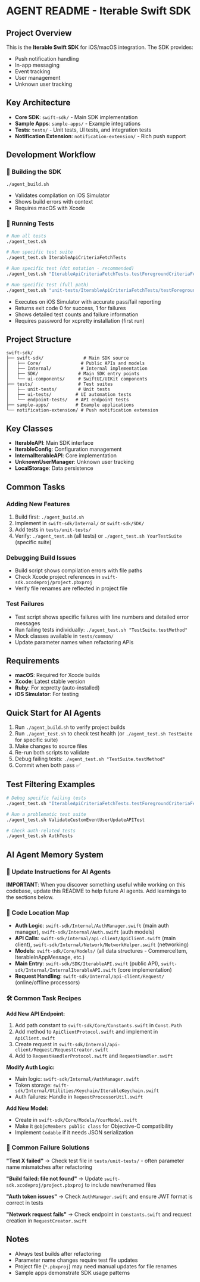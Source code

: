 # AGENT README - Iterable Swift SDK

## Project Overview
This is the **Iterable Swift SDK** for iOS/macOS integration. The SDK provides:
- Push notification handling
- In-app messaging 
- Event tracking
- User management
- Unknown user tracking

## Key Architecture
- **Core SDK**: `swift-sdk/` - Main SDK implementation
- **Sample Apps**: `sample-apps/` - Example integrations
- **Tests**: `tests/` - Unit tests, UI tests, and integration tests
- **Notification Extension**: `notification-extension/` - Rich push support

## Development Workflow

### 🔨 Building the SDK
```bash
./agent_build.sh
```
- Validates compilation on iOS Simulator
- Shows build errors with context
- Requires macOS with Xcode

### 🧪 Running Tests  
```bash
# Run all tests
./agent_test.sh

# Run specific test suite
./agent_test.sh IterableApiCriteriaFetchTests

# Run specific test (dot notation - recommended)
./agent_test.sh "IterableApiCriteriaFetchTests.testForegroundCriteriaFetchWhenConditionsMet"

# Run specific test (full path)
./agent_test.sh "unit-tests/IterableApiCriteriaFetchTests/testForegroundCriteriaFetchWhenConditionsMet"
```
- Executes on iOS Simulator with accurate pass/fail reporting
- Returns exit code 0 for success, 1 for failures
- Shows detailed test counts and failure information
- Requires password for xcpretty installation (first run)

## Project Structure
```
swift-sdk/
├── swift-sdk/               # Main SDK source
│   ├── Core/               # Public APIs and models
│   ├── Internal/           # Internal implementation
│   ├── SDK/               # Main SDK entry points
│   └── ui-components/     # SwiftUI/UIKit components
├── tests/                 # Test suites
│   ├── unit-tests/        # Unit tests
│   ├── ui-tests/         # UI automation tests
│   └── endpoint-tests/   # API endpoint tests
├── sample-apps/          # Example applications
└── notification-extension/ # Push notification extension
```

## Key Classes
- **IterableAPI**: Main SDK interface
- **IterableConfig**: Configuration management
- **InternalIterableAPI**: Core implementation
- **UnknownUserManager**: Unknown user tracking
- **LocalStorage**: Data persistence

## Common Tasks

### Adding New Features
1. Build first: `./agent_build.sh`
2. Implement in `swift-sdk/Internal/` or `swift-sdk/SDK/`
3. Add tests in `tests/unit-tests/`
4. Verify: `./agent_test.sh` (all tests) or `./agent_test.sh YourTestSuite` (specific suite)

### Debugging Build Issues
- Build script shows compilation errors with file paths
- Check Xcode project references in `swift-sdk.xcodeproj/project.pbxproj`
- Verify file renames are reflected in project file

### Test Failures
- Test script shows specific failures with line numbers and detailed error messages
- Run failing tests individually: `./agent_test.sh "TestSuite.testMethod"`
- Mock classes available in `tests/common/`
- Update parameter names when refactoring APIs

## Requirements
- **macOS**: Required for Xcode builds
- **Xcode**: Latest stable version
- **Ruby**: For xcpretty (auto-installed)
- **iOS Simulator**: For testing

## Quick Start for AI Agents
1. Run `./agent_build.sh` to verify project builds
2. Run `./agent_test.sh` to check test health (or `./agent_test.sh TestSuite` for specific suite)
3. Make changes to source files
4. Re-run both scripts to validate
5. Debug failing tests: `./agent_test.sh "TestSuite.testMethod"`
6. Commit when both pass ✅

## Test Filtering Examples
```bash
# Debug specific failing tests
./agent_test.sh "IterableApiCriteriaFetchTests.testForegroundCriteriaFetchWhenConditionsMet"

# Run a problematic test suite
./agent_test.sh ValidateCustomEventUserUpdateAPITest

# Check auth-related tests
./agent_test.sh AuthTests
```

## AI Agent Memory System

### 🧠 Update Instructions for AI Agents
**IMPORTANT**: When you discover something useful while working on this codebase, update this README to help future AI agents. Add learnings to the sections below.

### 📍 Code Location Map
- **Auth Logic**: `swift-sdk/Internal/AuthManager.swift` (main auth manager), `swift-sdk/Internal/Auth.swift` (auth models)
- **API Calls**: `swift-sdk/Internal/api-client/ApiClient.swift` (main client), `swift-sdk/Internal/Network/NetworkHelper.swift` (networking)
- **Models**: `swift-sdk/Core/Models/` (all data structures - CommerceItem, IterableInAppMessage, etc.)
- **Main Entry**: `swift-sdk/SDK/IterableAPI.swift` (public API), `swift-sdk/Internal/InternalIterableAPI.swift` (core implementation)
- **Request Handling**: `swift-sdk/Internal/api-client/Request/` (online/offline processors)

### 🛠️ Common Task Recipes

**Add New API Endpoint:**
1. Add path constant to `swift-sdk/Core/Constants.swift` in `Const.Path`
2. Add method to `ApiClientProtocol.swift` and implement in `ApiClient.swift`
3. Create request in `swift-sdk/Internal/api-client/Request/RequestCreator.swift`
4. Add to `RequestHandlerProtocol.swift` and `RequestHandler.swift`

**Modify Auth Logic:**
- Main logic: `swift-sdk/Internal/AuthManager.swift`
- Token storage: `swift-sdk/Internal/Utilities/Keychain/IterableKeychain.swift`
- Auth failures: Handle in `RequestProcessorUtil.swift`

**Add New Model:**
- Create in `swift-sdk/Core/Models/YourModel.swift`
- Make it `@objcMembers public class` for Objective-C compatibility
- Implement `Codable` if it needs JSON serialization

### 🐛 Common Failure Solutions

**"Test X failed"** → Check test file in `tests/unit-tests/` - often parameter name mismatches after refactoring

**"Build failed: file not found"** → Update `swift-sdk.xcodeproj/project.pbxproj` to include new/renamed files

**"Auth token issues"** → Check `AuthManager.swift` and ensure JWT format is correct in tests

**"Network request fails"** → Check endpoint in `Constants.swift` and request creation in `RequestCreator.swift`

## Notes
- Always test builds after refactoring
- Parameter name changes require test file updates
- Project file (`*.pbxproj`) may need manual updates for file renames
- Sample apps demonstrate SDK usage patterns 
